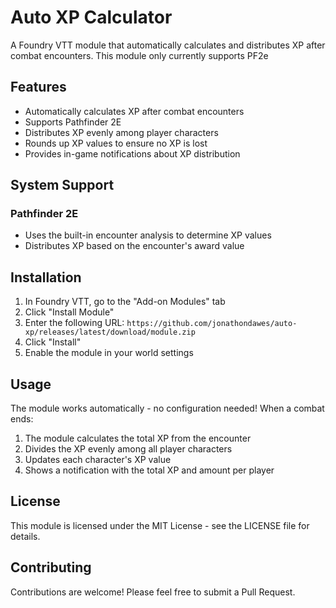 # Auto XP Calculator

A Foundry VTT module that automatically calculates and distributes XP after combat encounters. This module only currently supports PF2e

## Features

- Automatically calculates XP after combat encounters
- Supports Pathfinder 2E
- Distributes XP evenly among player characters
- Rounds up XP values to ensure no XP is lost
- Provides in-game notifications about XP distribution

## System Support

### Pathfinder 2E
- Uses the built-in encounter analysis to determine XP values
- Distributes XP based on the encounter's award value


## Installation

1. In Foundry VTT, go to the "Add-on Modules" tab
2. Click "Install Module"
3. Enter the following URL: `https://github.com/jonathondawes/auto-xp/releases/latest/download/module.zip`
4. Click "Install"
5. Enable the module in your world settings

## Usage

The module works automatically - no configuration needed! When a combat ends:
1. The module calculates the total XP from the encounter
2. Divides the XP evenly among all player characters
3. Updates each character's XP value
4. Shows a notification with the total XP and amount per player

## License

This module is licensed under the MIT License - see the LICENSE file for details.

## Contributing

Contributions are welcome! Please feel free to submit a Pull Request.
